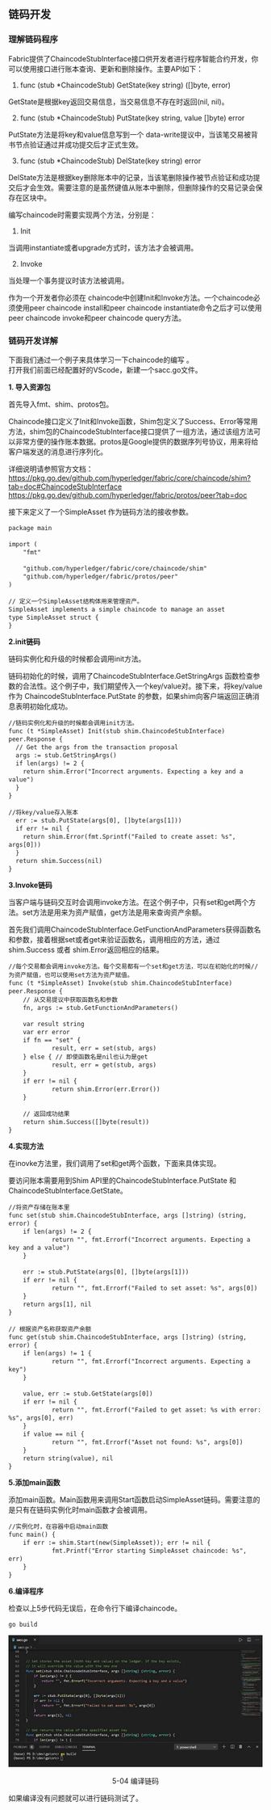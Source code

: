 ## 链码开发
### 理解链码程序
Fabric提供了ChaincodeStubInterface接口供开发者进行程序智能合约开发，你可以使用接口进行账本查询、更新和删除操作。主要API如下：

1. func (stub *ChaincodeStub) GetState(key string) ([]byte, error) 
   
GetState是根据key返回交易信息，当交易信息不存在时返回(nil, nil)。

2. func (stub *ChaincodeStub) PutState(key string, value []byte) error

PutState方法是将key和value信息写到一个 data-write提议中，当该笔交易被背书节点验证通过并成功提交后才正式生效。

3. func (stub *ChaincodeStub) DelState(key string) error

DelState方法是根据key删除账本中的记录，当该笔删除操作被节点验证和成功提交后才会生效。需要注意的是虽然键值从账本中删除，但删除操作的交易记录会保存在区块中。

编写chaincode时需要实现两个方法，分别是：

1. Init

当调用instantiate或者upgrade方式时，该方法才会被调用。

2. Invoke

当处理一个事务提议时该方法被调用。

作为一个开发者你必须在 chaincode中创建Init和Invoke方法。一个chaincode必须使用peer chaincode install和peer chaincode instantiate命令之后才可以使用peer chaincode invoke和peer chaincode query方法。


### 链码开发详解

下面我们通过一个例子来具体学习一下chaincode的编写 。  
打开我们前面已经配置好的VScode，新建一个sacc.go文件。

**1. 导入资源包**

首先导入fmt、shim、protos包。 

Chaincode接口定义了Init和Invoke函数，Shim包定义了Success、Error等常用方法，shim包的ChaincodeStubInterface接口提供了一组方法，通过该组方法可以非常方便的操作账本数据。protos是Google提供的数据序列号协议，用来将给客户端发送的消息进行序列化。

详细说明请参照官方文档：
https://pkg.go.dev/github.com/hyperledger/fabric/core/chaincode/shim?tab=doc#ChaincodeStubInterface
https://pkg.go.dev/github.com/hyperledger/fabric/protos/peer?tab=doc

接下来定义了一个SimpleAsset 作为链码方法的接收参数。

```
package main

import (
    "fmt"

    "github.com/hyperledger/fabric/core/chaincode/shim"
    "github.com/hyperledger/fabric/protos/peer"
)

// 定义一个SimpleAsset结构体用来管理资产。
SimpleAsset implements a simple chaincode to manage an asset
type SimpleAsset struct {
}
```
**2.init链码**

链码实例化和升级的时候都会调用init方法。

链码初始化的时候，调用了ChaincodeStubInterface.GetStringArgs 函数检查参数的合法性。这个例子中，我们期望传入一个key/value对。接下来，将key/value作为 ChaincodeStubInterface.PutState 的参数，如果shim向客户端返回正确消息表明初始化成功。

```
//链码实例化和升级的时候都会调用init方法。
func (t *SimpleAsset) Init(stub shim.ChaincodeStubInterface) peer.Response {
  // Get the args from the transaction proposal
  args := stub.GetStringArgs()
  if len(args) != 2 {
    return shim.Error("Incorrect arguments. Expecting a key and a value")
  }
}

//将key/value存入账本
  err := stub.PutState(args[0], []byte(args[1]))
  if err != nil {
    return shim.Error(fmt.Sprintf("Failed to create asset: %s", args[0]))
  }
  return shim.Success(nil)
}
```

**3.Invoke链码**

当客户端与链码交互时会调用invoke方法。在这个例子中，只有set和get两个方法。set方法是用来为资产赋值，get方法是用来查询资产余额。

首先我们调用ChaincodeStubInterface.GetFunctionAndParameters获得函数名和参数，接着根据set或者get来验证函数名，调用相应的方法，通过shim.Success 或者 shim.Error返回相应的结果。

```
//每个交易都会调用invoke方法。每个交易都有一个set和get方法，可以在初始化的时候//为资产赋值，也可以使用set方法为资产赋值。
func (t *SimpleAsset) Invoke(stub shim.ChaincodeStubInterface) peer.Response {
    // 从交易提议中获取函数名和参数
    fn, args := stub.GetFunctionAndParameters()

    var result string
    var err error
    if fn == "set" {
            result, err = set(stub, args)
    } else { // 即使函数名是nil也认为是get
            result, err = get(stub, args)
    }
    if err != nil {
            return shim.Error(err.Error())
    }

    // 返回成功结果
    return shim.Success([]byte(result))
}
```

**4.实现方法**

在inovke方法里，我们调用了set和get两个函数，下面来具体实现。

要访问账本需要用到Shim API里的ChaincodeStubInterface.PutState 和ChaincodeStubInterface.GetState。

```
//将资产存储在账本里
func set(stub shim.ChaincodeStubInterface, args []string) (string, error) {
    if len(args) != 2 {
            return "", fmt.Errorf("Incorrect arguments. Expecting a key and a value")
    }

    err := stub.PutState(args[0], []byte(args[1]))
    if err != nil {
            return "", fmt.Errorf("Failed to set asset: %s", args[0])
    }
    return args[1], nil
}

// 根据资产名称获取资产余额
func get(stub shim.ChaincodeStubInterface, args []string) (string, error) {
    if len(args) != 1 {
            return "", fmt.Errorf("Incorrect arguments. Expecting a key")
    }

    value, err := stub.GetState(args[0])
    if err != nil {
            return "", fmt.Errorf("Failed to get asset: %s with error: %s", args[0], err)
    }
    if value == nil {
            return "", fmt.Errorf("Asset not found: %s", args[0])
    }
    return string(value), nil
}
```
**5.添加main函数**

添加main函数。Main函数用来调用Start函数启动SimpleAsset链码。需要注意的是只有在链码实例化时main函数才会被调用。

```
//实例化时，在容器中启动main函数
func main() {
    if err := shim.Start(new(SimpleAsset)); err != nil {
            fmt.Printf("Error starting SimpleAsset chaincode: %s", err)
    }
}
```
**6.编译程序**

检查以上5步代码无误后，在命令行下编译chaincode。

```
go build
```
<div align=center>


![编译链码](./pic/auto/image093.jpg) 

5-04 编译链码
</div>

如果编译没有问题就可以进行链码测试了。
